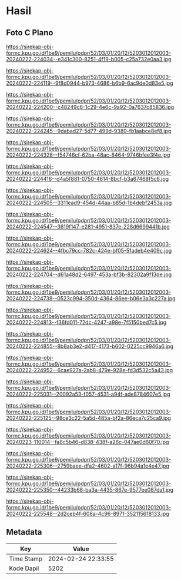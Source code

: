 # Hasil

## Foto C Plano

https://sirekap-obj-formc.kpu.go.id/1be9/pemilu/pdpr/52/03/01/20/12/5203012012003-20240222-224034--e341c300-8251-4f19-b005-c25a732e0aa3.jpg

https://sirekap-obj-formc.kpu.go.id/1be9/pemilu/pdpr/52/03/01/20/12/5203012012003-20240222-224119--9f8d0944-b973-4686-b6b9-6ac9de0d83e5.jpg

https://sirekap-obj-formc.kpu.go.id/1be9/pemilu/pdpr/52/03/01/20/12/5203012012003-20240222-224200--c48249c6-1c29-4e6c-9a92-0a7637c85836.jpg

https://sirekap-obj-formc.kpu.go.id/1be9/pemilu/pdpr/52/03/01/20/12/5203012012003-20240222-224245--9dabad27-5d77-499d-9389-fb1aabce8ef8.jpg

https://sirekap-obj-formc.kpu.go.id/1be9/pemilu/pdpr/52/03/01/20/12/5203012012003-20240222-224328--f54746cf-62ba-48ac-8464-9746bfee3f4e.jpg

https://sirekap-obj-formc.kpu.go.id/1be9/pemilu/pdpr/52/03/01/20/12/5203012012003-20240222-224416--d4a5f881-0750-4614-8bcf-b3a67468f5c6.jpg

https://sirekap-obj-formc.kpu.go.id/1be9/pemilu/pdpr/52/03/01/20/12/5203012012003-20240222-224505--3311ead9-454d-44aa-b85d-1b4debf2453a.jpg

https://sirekap-obj-formc.kpu.go.id/1be9/pemilu/pdpr/52/03/01/20/12/5203012012003-20240222-224547--3619f147-e281-4951-837e-228d6699441b.jpg

https://sirekap-obj-formc.kpu.go.id/1be9/pemilu/pdpr/52/03/01/20/12/5203012012003-20240222-224624--4fbc79cc-782c-424e-bf05-51adeb4e409c.jpg

https://sirekap-obj-formc.kpu.go.id/1be9/pemilu/pdpr/52/03/01/20/12/5203012012003-20240222-224704--d61a48d2-6497-453a-bf3b-82302a9f13de.jpg

https://sirekap-obj-formc.kpu.go.id/1be9/pemilu/pdpr/52/03/01/20/12/5203012012003-20240222-224738--0523c994-350d-4364-86ee-b06e3a3c227a.jpg

https://sirekap-obj-formc.kpu.go.id/1be9/pemilu/pdpr/52/03/01/20/12/5203012012003-20240222-224813--f36fd011-72dc-4247-a98e-7f5150bed7c5.jpg

https://sirekap-obj-formc.kpu.go.id/1be9/pemilu/pdpr/52/03/01/20/12/5203012012003-20240222-224855--8b8ab3e2-d417-4173-b602-0225cc9946a6.jpg

https://sirekap-obj-formc.kpu.go.id/1be9/pemilu/pdpr/52/03/01/20/12/5203012012003-20240222-224952--6cae927a-2ab8-479e-928e-fd3d532c5a43.jpg

https://sirekap-obj-formc.kpu.go.id/1be9/pemilu/pdpr/52/03/01/20/12/5203012012003-20240222-225031--20092a53-f057-4531-a94f-ade8784607e5.jpg

https://sirekap-obj-formc.kpu.go.id/1be9/pemilu/pdpr/52/03/01/20/12/5203012012003-20240222-225125--98ce3c22-5a5d-485a-bf2a-86eca7c25ca9.jpg

https://sirekap-obj-formc.kpu.go.id/1be9/pemilu/pdpr/52/03/01/20/12/5203012012003-20240223-110014--fa8c5b46-d838-438f-a26c-047ae0d60f70.jpg

https://sirekap-obj-formc.kpu.go.id/1be9/pemilu/pdpr/52/03/01/20/12/5203012012003-20240222-225306--2759baee-dfa2-4602-a17f-96b94a1e4e47.jpg

https://sirekap-obj-formc.kpu.go.id/1be9/pemilu/pdpr/52/03/01/20/12/5203012012003-20240222-225350--44233b68-ba3a-4435-867e-9577ee087da1.jpg

https://sirekap-obj-formc.kpu.go.id/1be9/pemilu/pdpr/52/03/01/20/12/5203012012003-20240222-225548--2d2ceb4f-608a-4c96-8971-352115618133.jpg


## Metadata

| Key        | Value               |
| ---------- | ------------------- |
| Time Stamp | 2024-02-24 22:33:55 |
| Kode Dapil | 5202                |



